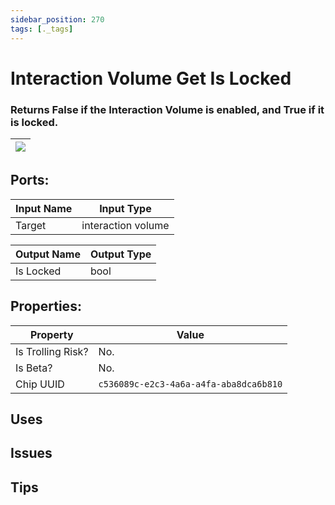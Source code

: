 ```yaml
---
sidebar_position: 270
tags: [._tags]
---
```


# Interaction Volume Get Is Locked


### Returns False if the Interaction Volume is enabled, and True if it is locked.

| ![](https://images-ext-2.discordapp.net/external/MPmIaQzlEPmgGWlgi-WxBBXt0Bjv_zWPkg1y1f_sy3s/https/www.recroomcircuits.com/image/circuit/absolute-value?width=206&height=108) |
|-----|

## Ports:

| Input Name | Input Type |
|-----------|-----------|
| Target | interaction volume |

| Output Name | Output Type |
|-----------|-----------|
| Is Locked | bool |

## Properties:

| Property  | Value |
|-------------------|-----------|
| Is Trolling Risk? | No. |
| Is Beta? | No. |
| Chip UUID | `c536089c-e2c3-4a6a-a4fa-aba8dca6b810` |

## Uses

## Issues

## Tips